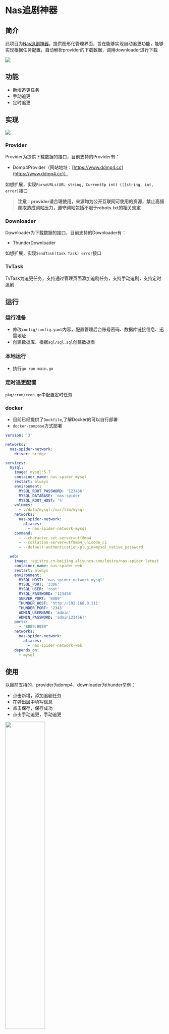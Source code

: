 # Nas追剧神器

## 简介
此项目为[Nas追剧神器](https://github.com/Levi-xia/nasspider)，提供图形化管理界面，旨在能够实现自动追更功能，能够实现根据任务配置，自动解析provider的下载数据，调用downloader进行下载

<img src="https://github.com/Levi-xia/nasspider/blob/main/img/one.jpg">

## 功能
- 新增追更任务
- 手动追更
- 定时追更

## 实现
<img src="https://github.com/Levi-xia/nasspider/blob/main/img/two.png">

### Provider
Provider为提供下载数据的接口，目前支持的Provider有：
- Domp4Provider（网站地址：[https://www.ddmp4.cc](https://www.ddmp4.cc)）

如想扩展，实现`ParseURLs(URL string, CurrentEp int) ([]string, int, error)`接口

> **注意：provider请合理使用，来源均为公开互联网可使用的资源，禁止高频爬取造成网站压力，遵守网站包括不限于robots.txt的相关规定**

### Downloader
Downloader为下载数据的接口，目前支持的Downloader有：
- ThunderDownloader

如想扩展，实现`SendTask(task Task) error`接口

### TvTask
TvTask为追更任务，支持通过管理页面添加追剧任务，支持手动追剧，支持定时追剧

## 运行

### 运行准备
- 修改`config/config.yaml`内容，配置管理后台账号密码、数据库链接信息、迅雷地址
- 创建数据库、根据`sql/sql.sql`创建数据表

### 本地运行
- 执行`go run main.go`

### 定时追更配置
`pkg/cron/cron.go`中配置定时任务

### docker
- 目前已经提供了`Dockfile`,了解Docker的可以自行部署
- `docker-compose`方式部署
```yaml
version: '3'

networks:
  nas-spider-network:
    driver: bridge

services:
  mysql:
    image: mysql:5.7
    container_name: nas-spider-mysql
    restart: always
    environment:
      MYSQL_ROOT_PASSWORD: '123456'
      MYSQL_DATABASE: 'nas-spider'
      MYSQL_ROOT_HOST: '%'
    volumes:
      - ./data/mysql:/var/lib/mysql
    networks:
      nas-spider-network:
        aliases:
          - nas-spider-network-mysql
    command:
      - --character-set-server=utf8mb4
      - --collation-server=utf8mb4_unicode_ci
      - --default-authentication-plugin=mysql_native_password

  web:
    image: registry.cn-beijing.aliyuncs.com/levicy/nas-spider:latest
    container_name: nas-spider-web
    restart: always
    environment:
      MYSQL_HOST: 'nas-spider-network-mysql'
      MYSQL_PORT: '3306'
      MYSQL_USER: 'root'
      MYSQL_PASSWORD: '123456'
      SERVER_PORT: '8089'
      THUNDER_HOST: 'http://192.168.0.111'
      THUNDER_PORT: '2345'
      ADMIN_USERNAME: 'admin'
      ADMIN_PASSWORD: 'admin123456!'
    ports:
      - "8089:8089"
    networks:
      nas-spider-network:
        aliases:
          - nas-spider-network-web
    depends_on:
      - mysql
```

## 使用
以目前支持的，provider为domp4，downloader为thunder举例：
- 点击新增，添加追剧任务
- 在弹出层中填写信息
- 点击保存，保存成功
- 点击手动追更，手动追更

<img src="https://github.com/Levi-xia/nasspider/blob/main/img/three.jpg" style="width: 50%">

## 其他
### 迅雷配置下载文件夹
TvTask中的`download_path`可以设置为默认的`/downloads/[目标文件夹/]`(目标文件夹可以自动新建),

如果想要修改（以飞牛Nas为例）：
- 应用管理关闭迅雷，docker中关闭迅雷容器，修改文件映射
- 设置迅雷访问权限
- 重新运行容器
- 应用管理运行迅雷


## 免责声明:
1. 该项目设计和开发仅供学习、研究和安全测试目的。请于下载后 24 小时内删除, 不得用作任何商业用途, 文字、数据及图片均有所属版权, 如转载须注明来源。
2. 使用本程序必循遵守部署服务器所在地区的法律、所在国家和用户所在国家的法律法规。对任何人或团体使用该项目时产生的任何后果由使用者承担。
3. 作者不对使用该项目可能引起的任何直接或间接损害负责。作者保留随时更新免责声明的权利，且不另行通知。